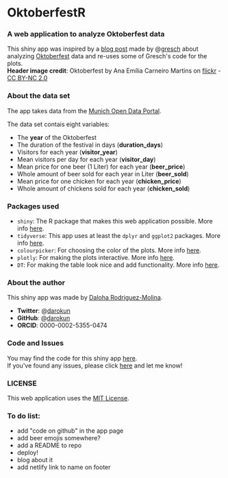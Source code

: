 # OktoberfestR
### A web application to analyze Oktoberfest data

This shiny app was inspired by a [blog post](https://gresch.github.io/2017/09/14/201701oktoberfest1985-2016/) made by @[gresch](https://gresch.github.io/) about analyzing [Oktoberfest](https://www.wikiwand.com/en/Oktoberfest) data and re-uses some of Gresch's code for the plots.     
**Header image credit**: Oktoberfest by Ana Emília Carneiro Martins on [flickr](https://www.flickr.com/photos/miamartins/15504225795/) - [CC BY-NC 2.0](https://creativecommons.org/licenses/by-nc/2.0/)


### About the data set
The app takes data from the [Munich Open Data Portal](https://www.opengov-muenchen.de/dataset/oktoberfest).

The data set contais eight variables:
* The **year** of the Oktoberfest
* The duration of the festival in days (**duration_days**)
* Visitors for each year (**visitor_year**)
* Mean visitors per day for each year (**visitor_day**)
* Mean price for one beer (1 Liter) for each year (**beer_price**)
* Whole amount of beer sold for each year in Liter (**beer_sold**)
* Mean price for one chicken for each year (**chicken_price**)
* Whole amount of chickens sold for each year (**chicken_sold**)

### Packages used
* `shiny`: The R package that makes this web application possible. More info [here](http://shiny.rstudio.com/).
* `tidyverse`: This app uses at least the `dplyr` and `ggplot2` packages. More info [here](https://www.tidyverse.org/).
* `colourpicker`: For choosing the color of the plots. More info [here](https://github.com/daattali/colourpicker).
* `plotly`: For making the plots interactive. More info [here](https://plot.ly/r/).
* `DT`: For making the table look nice and add functionality. More info [here](https://rstudio.github.io/DT/).


### About the author
This shiny app was made by [Daloha Rodriguez-Molina](https://drmolina.netlify.com/).
* **Twitter**: @[darokun](https://twitter.com/darokun)
* **GitHub**: @[darokun](https://github.com/darokun)
* **ORCID**: 0000-0002-5355-0474


### Code and Issues
You may find the code for this shiny app [here](https://github.com/darokun/OktoberfestR).     
If you've found any issues, please click [here](https://github.com/darokun/OktoberfestR/issues) and let me know!

### LICENSE
This web application uses the [MIT License](file.path("LICENSE")).

### To do list:
* add "code on github" in the app page 
* add beer emojis somewhere?
* add a README to repo
* deploy!
* blog about it
* add netlify link to name on footer

